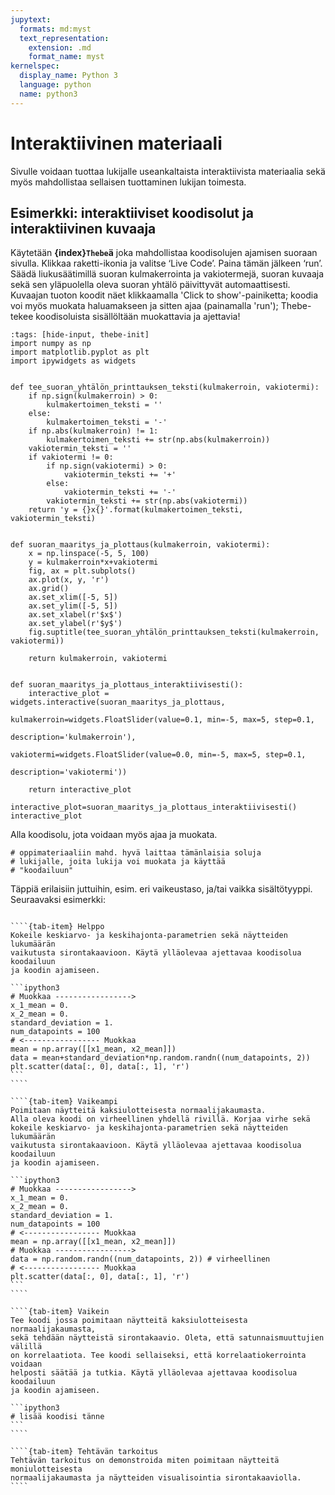 ```yaml
---
jupytext:
  formats: md:myst
  text_representation:
    extension: .md
    format_name: myst
kernelspec:
  display_name: Python 3
  language: python
  name: python3
---
```


# Interaktiivinen materiaali

Sivulle voidaan tuottaa lukijalle useankaltaista interaktiivista materiaalia sekä myös mahdollistaa sellaisen tuottaminen lukijan toimesta.

## Esimerkki: interaktiiviset koodisolut ja interaktiivinen kuvaaja

Käytetään **{index}`Thebe`ä** joka mahdollistaa koodisolujen ajamisen suoraan sivulla. Klikkaa raketti-ikonia ja valitse ‘Live Code’. Paina tämän jälkeen ‘run’. 
Säädä liukusäätimillä suoran kulmakerrointa ja vakiotermejä, suoran kuvaaja sekä sen yläpuolella oleva suoran yhtälö päivittyvät automaattisesti.
Kuvaajan tuoton koodit näet klikkaamalla 'Click to show'-painiketta; koodia voi myös muokata haluamakseen ja sitten ajaa (painamalla 'run'); Thebe-tekee
koodisoluista sisällöltään muokattavia ja ajettavia!

```{code-cell} ipython3
:tags: [hide-input, thebe-init]
import numpy as np
import matplotlib.pyplot as plt
import ipywidgets as widgets


def tee_suoran_yhtälön_printtauksen_teksti(kulmakerroin, vakiotermi):
    if np.sign(kulmakerroin) > 0:
        kulmakertoimen_teksti = ''
    else:
        kulmakertoimen_teksti = '-'
    if np.abs(kulmakerroin) != 1:
        kulmakertoimen_teksti += str(np.abs(kulmakerroin))
    vakiotermin_teksti = ''
    if vakiotermi != 0:
        if np.sign(vakiotermi) > 0:
            vakiotermin_teksti += '+'
        else:
            vakiotermin_teksti += '-'
        vakiotermin_teksti += str(np.abs(vakiotermi))
    return 'y = {}x{}'.format(kulmakertoimen_teksti, vakiotermin_teksti)


def suoran_maaritys_ja_plottaus(kulmakerroin, vakiotermi):
    x = np.linspace(-5, 5, 100)
    y = kulmakerroin*x+vakiotermi
    fig, ax = plt.subplots()
    ax.plot(x, y, 'r')
    ax.grid()
    ax.set_xlim([-5, 5])
    ax.set_ylim([-5, 5])
    ax.set_xlabel(r'$x$')
    ax.set_ylabel(r'$y$')
    fig.suptitle(tee_suoran_yhtälön_printtauksen_teksti(kulmakerroin, vakiotermi))
    
    return kulmakerroin, vakiotermi


def suoran_maaritys_ja_plottaus_interaktiivisesti():
    interactive_plot = widgets.interactive(suoran_maaritys_ja_plottaus,
                                           kulmakerroin=widgets.FloatSlider(value=0.1, min=-5, max=5, step=0.1,
                                                                              description='kulmakerroin'),
                                           vakiotermi=widgets.FloatSlider(value=0.0, min=-5, max=5, step=0.1,
                                                                              description='vakiotermi'))
                                          
    return interactive_plot
```

```{code-cell} ipython3
interactive_plot=suoran_maaritys_ja_plottaus_interaktiivisesti()
interactive_plot
```

Alla koodisolu, jota voidaan myös ajaa ja muokata.  

```{code-cell} ipython3
# oppimateriaaliin mahd. hyvä laittaa tämänlaisia soluja
# lukijalle, joita lukija voi muokata ja käyttää
# "koodailuun"  
```

Täppiä erilaisiin juttuihin, esim. eri vaikeustaso, ja/tai vaikka sisältötyyppi.  
Seuraavaksi esimerkki:

`````{tab-set}

````{tab-item} Helppo
Kokeile keskiarvo- ja keskihajonta-parametrien sekä näytteiden lukumäärän 
vaikutusta sirontakaavioon. Käytä ylläolevaa ajettavaa koodisolua koodailuun 
ja koodin ajamiseen.

```ipython3
# Muokkaa -----------------> 
x_1_mean = 0.
x_2_mean = 0.
standard_deviation = 1.
num_datapoints = 100  
# <----------------- Muokkaa
mean = np.array([[x1_mean, x2_mean]])
data = mean+standard_deviation*np.random.randn((num_datapoints, 2))
plt.scatter(data[:, 0], data[:, 1], 'r')
```
````

````{tab-item} Vaikeampi
Poimitaan näytteitä kaksiulotteisesta normaalijakaumasta. 
Alla oleva koodi on virheellinen yhdellä rivillä. Korjaa virhe sekä
kokeile keskiarvo- ja keskihajonta-parametrien sekä näytteiden lukumäärän 
vaikutusta sirontakaavioon. Käytä ylläolevaa ajettavaa koodisolua koodailuun 
ja koodin ajamiseen.  

```ipython3
# Muokkaa -----------------> 
x_1_mean = 0.
x_2_mean = 0.
standard_deviation = 1.
num_datapoints = 100  
# <----------------- Muokkaa
mean = np.array([[x1_mean, x2_mean]])
# Muokkaa -----------------> 
data = np.random.randn((num_datapoints, 2)) # virheellinen
# <----------------- Muokkaa
plt.scatter(data[:, 0], data[:, 1], 'r')
```
````

````{tab-item} Vaikein
Tee koodi jossa poimitaan näytteitä kaksiulotteisesta normaalijakaumasta,
sekä tehdään näytteistä sirontakaavio. Oleta, että satunnaismuuttujien välillä
on korrelaatiota. Tee koodi sellaiseksi, että korrelaatiokerrointa voidaan 
helposti säätää ja tutkia. Käytä ylläolevaa ajettavaa koodisolua koodailuun 
ja koodin ajamiseen.

```ipython3
# lisää koodisi tänne
```
````

````{tab-item} Tehtävän tarkoitus
Tehtävän tarkoitus on demonstroida miten poimitaan näytteitä moniulotteisesta
normaalijakaumasta ja näytteiden visualisointia sirontakaaviolla. 
````
`````
